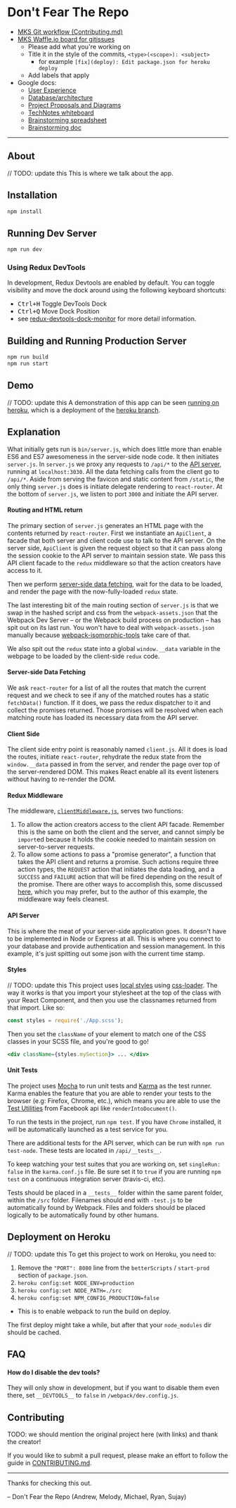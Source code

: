 # Don't Fear The Repo #

* [MKS Git workflow (Contributing.md)](https://github.com/dont-fear-the-repo/dont-fear-the-repo/blob/master/CONTRIBUTING.md)
* [MKS Waffle.io board for gitissues](https://waffle.io/dont-fear-the-repo/dont-fear-the-repo)
  * Please add what you're working on
  * Title it in the style of the commits, `<type>(<scope>): <subject>` 
    * for example `[fix](deploy): Edit package.json for heroku deploy`
  * Add labels that apply
* Google docs:
  * [User Experience](https://docs.google.com/document/d/14RDEGpsJsEkOgTtGHLJrjvb10u0nh4CDXpbxbuaVh2M/edit)
  * [Database/architecture](https://docs.google.com/document/d/1iHBleCRqJHEEkgui5CCL8jjCec6oTuwz0xUtFge3WMI/edit)
  * [Project Proposals and Diagrams](https://docs.google.com/document/d/15q0Lt2Fy0VXXR9gEYoBde-bjTDFyMLDdEvdFN5KIZGc/edit)
  * [TechNotes whiteboard](https://docs.google.com/document/d/1Xreu_c-Kg74K1OoVIxiu6yM1Bn9thl4ATuJUw9Ax1NM/edit)
  * [Brainstorming spreadsheet](https://docs.google.com/spreadsheets/d/1EsvvYa5koF6s6rNv4dpVaGud9n5Btmbdy0IsEN_wMh8/edit#gid=0)
  * [Brainstorming doc](https://docs.google.com/document/d/1M-FmnJfM4x67Epuljv-4uOUwvYMqrGwskUop3BWUJ_g)


---

## About

// TODO: update this
This is where we talk about the app.

## Installation

```bash
npm install
```

## Running Dev Server

```bash
npm run dev
```

### Using Redux DevTools

In development, Redux Devtools are enabled by default. You can toggle visibility and move the dock around using the following keyboard shortcuts:

- <kbd>Ctrl+H</kbd> Toggle DevTools Dock
- <kbd>Ctrl+Q</kbd> Move Dock Position
- see [redux-devtools-dock-monitor](https://github.com/gaearon/redux-devtools-dock-monitor) for more detail information.

## Building and Running Production Server

```bash
npm run build
npm run start
```

## Demo

// TODO: update this
A demonstration of this app can be seen [running on heroku](https://react-redux.herokuapp.com), which is a deployment of the [heroku branch](https://github.com/erikras/react-redux-universal-hot-example/tree/heroku).

## Explanation

What initially gets run is `bin/server.js`, which does little more than enable ES6 and ES7 awesomeness in the
server-side node code. It then initiates `server.js`. In `server.js` we proxy any requests to `/api/*` to the
[API server](#api-server), running at `localhost:3030`. All the data fetching calls from the client go to `/api/*`.
Aside from serving the favicon and static content from `/static`, the only thing `server.js` does is initiate delegate
rendering to `react-router`. At the bottom of `server.js`, we listen to port `3000` and initiate the API server.

#### Routing and HTML return

The primary section of `server.js` generates an HTML page with the contents returned by `react-router`. First we instantiate an `ApiClient`, a facade that both server and client code use to talk to the API server. On the server side, `ApiClient` is given the request object so that it can pass along the session cookie to the API server to maintain session state. We pass this API client facade to the `redux` middleware so that the action creators have access to it.

Then we perform [server-side data fetching](#server-side-data-fetching), wait for the data to be loaded, and render the page with the now-fully-loaded `redux` state.

The last interesting bit of the main routing section of `server.js` is that we swap in the hashed script and css from the `webpack-assets.json` that the Webpack Dev Server – or the Webpack build process on production – has spit out on its last run. You won't have to deal with `webpack-assets.json` manually because [webpack-isomorphic-tools](https://github.com/halt-hammerzeit/webpack-isomorphic-tools) take care of that.

We also spit out the `redux` state into a global `window.__data` variable in the webpage to be loaded by the client-side `redux` code.

#### Server-side Data Fetching

We ask `react-router` for a list of all the routes that match the current request and we check to see if any of the matched routes has a static `fetchData()` function. If it does, we pass the redux dispatcher to it and collect the promises returned. Those promises will be resolved when each matching route has loaded its necessary data from the API server.

#### Client Side

The client side entry point is reasonably named `client.js`. All it does is load the routes, initiate `react-router`, rehydrate the redux state from the `window.__data` passed in from the server, and render the page over top of the server-rendered DOM. This makes React enable all its event listeners without having to re-render the DOM.

#### Redux Middleware

The middleware, [`clientMiddleware.js`](https://github.com/erikras/react-redux-universal-hot-example/blob/master/src/redux/middleware/clientMiddleware.js), serves two functions:

1. To allow the action creators access to the client API facade. Remember this is the same on both the client and the server, and cannot simply be `import`ed because it holds the cookie needed to maintain session on server-to-server requests.
2. To allow some actions to pass a "promise generator", a function that takes the API client and returns a promise. Such actions require three action types, the `REQUEST` action that initiates the data loading, and a `SUCCESS` and `FAILURE` action that will be fired depending on the result of the promise. There are other ways to accomplish this, some discussed [here](https://github.com/gaearon/redux/issues/99), which you may prefer, but to the author of this example, the middleware way feels cleanest.

#### API Server

This is where the meat of your server-side application goes. It doesn't have to be implemented in Node or Express at all. This is where you connect to your database and provide authentication and session management. In this example, it's just spitting out some json with the current time stamp.

#### Styles

// TODO: update this
This project uses [local styles](https://medium.com/seek-ui-engineering/the-end-of-global-css-90d2a4a06284) using [css-loader](https://github.com/webpack/css-loader). The way it works is that you import your stylesheet at the top of the class with your React Component, and then you use the classnames returned from that import. Like so:

```javascript
const styles = require('./App.scss');
```

Then you set the `className` of your element to match one of the CSS classes in your SCSS file, and you're good to go!

```jsx
<div className={styles.mySection}> ... </div>
```

#### Unit Tests

The project uses [Mocha](https://mochajs.org/) to run unit tests and [Karma](http://karma-runner.github.io/0.13/index.html) as the test runner. Karma enables the feature that you are able to render your tests to the browser (e.g: Firefox, Chrome, etc.), which means you are able to use the [Test Utilities](http://facebook.github.io/react/docs/test-utils.html) from Facebook api like `renderIntoDocument()`.

To run the tests in the project, run `npm test`. If you have `Chrome` installed, it will be automatically launched as a test service for you.

There are additional tests for the API server, which can be run with `npm run test-node`. These tests are located in `/api/__tests__`.

To keep watching your test suites that you are working on, set `singleRun: false` in the `karma.conf.js` file. Be sure set it to `true` if you are running `npm test` on a continuous integration server (travis-ci, etc).

Tests should be placed in a `__tests__` folder within the same parent folder, within the `/src` folder. Filenames should end with `-test.js` to be automatically found by Webpack. Files and folders should be placed logically to be automatically found by other humans.

## Deployment on Heroku

// TODO: update this
To get this project to work on Heroku, you need to:

1. Remove the `"PORT": 8080` line from the `betterScripts` / `start-prod` section of `package.json`.
2. `heroku config:set NODE_ENV=production`
3. `heroku config:set NODE_PATH=./src`
4. `heroku config:set NPM_CONFIG_PRODUCTION=false`
  * This is to enable webpack to run the build on deploy.

The first deploy might take a while, but after that your `node_modules` dir should be cached.

## FAQ

#### How do I disable the dev tools?

They will only show in development, but if you want to disable them even there, set `__DEVTOOLS__` to `false` in `/webpack/dev.config.js`.

## Contributing

TODO: we should mention the original project here (with links) and thank the creator!

If you would like to submit a pull request, please make an effort to follow the guide in [CONTRIBUTING.md](CONTRIBUTING.md).

---
Thanks for checking this out.

– Don't Fear the Repo (Andrew, Melody, Michael, Ryan, Sujay)
